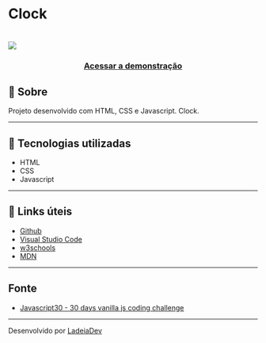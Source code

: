 <h1>Clock</h1>

<h1>
  <img src="https://ik.imagekit.io/ladeiaDev/2022-06-16-18-01-spontaneous-cupcake-85f98a.netlify.app_H3DYHpU2n.png?ik-sdk-version=javascript-1.4.3&updatedAt=1655413304184">
</h1>

<h3 align="center">
  <a href="https://spontaneous-cupcake-85f98a.netlify.app" target="_blank">Acessar a demonstração</a>
</h3>

## 🎫 Sobre

Projeto desenvolvido com HTML, CSS e Javascript. Clock.

---

## 🚀 Tecnologias utilizadas

- HTML
- CSS
- Javascript

---

## 🔗 Links úteis

- [Github](https://github.com/)
- [Visual Studio Code](https://code.visualstudio.com/)
- [w3schools](https://www.w3schools.com/)
- [MDN](https://developer.mozilla.org/)

---
## Fonte

- [Javascript30 - 30 days vanilla js coding challenge](https://javascript30.com/)

---

Desenvolvido por [LadeiaDev](https://ladeia.dev.br/)

